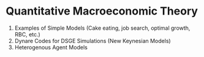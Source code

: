 # Quantitative Macroeconomic Theory
1. Examples of Simple Models (Cake eating, job search, optimal growth, RBC, etc.)
2. Dynare Codes for DSGE Simulations (New Keynesian Models)
3. Heterogenous Agent Models
